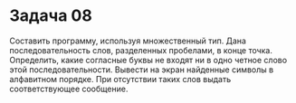 # Задача 08
Составить программу, используя множественный тип.
Дана последовательность слов, разделенных пробелами, в конце точка. Определить, какие согласные буквы не входят ни в одно четное слово этой последовательности. Вывести на экран найденные символы в алфавитном порядке. При отсутствии таких слов выдать соответствующее сообщение.
